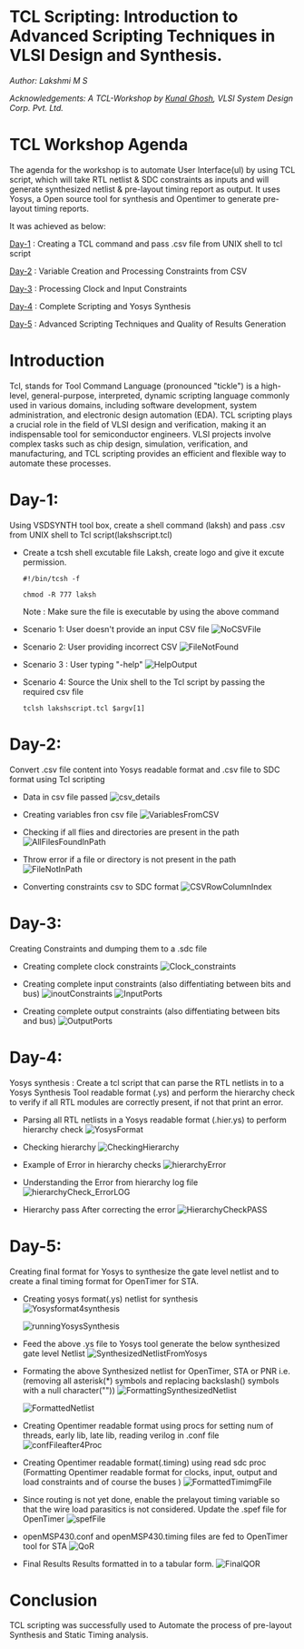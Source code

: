 # TCL Scripting: Introduction to Advanced Scripting Techniques in VLSI Design and Synthesis.


_Author: Lakshmi M S_

_Acknowledgements: A TCL-Workshop by [Kunal Ghosh](https://github.com/kunalg123), VLSI System Design Corp. Pvt. Ltd._

# TCL Workshop Agenda
The agenda for the workshop is to automate User Interface(uI) by using TCL script, which will take RTL netlist & SDC constraints as inputs and will generate synthesized netlist & pre-layout timing report as output. It uses Yosys, a Open source tool for synthesis and Opentimer to generate pre-layout timing reports.

It was achieved as below:

[Day-1](#day-1) : Creating a TCL command and pass .csv file from UNIX shell to tcl script

[Day-2](#day-2) : Variable Creation and Processing Constraints from CSV

[Day-3](#day-3) : Processing Clock and Input Constraints

[Day-4](#day-4) : Complete Scripting and Yosys Synthesis

[Day-5](#day-5) : Advanced Scripting Techniques and Quality of Results Generation


# Introduction
Tcl, stands for Tool Command Language (pronounced "tickle") is a high-level, general-purpose, interpreted, dynamic scripting language commonly used in various domains, including software development, system administration, and electronic design automation (EDA). TCL scripting plays a crucial role in the field of VLSI design and verification, making it an indispensable tool for semiconductor engineers. VLSI projects involve complex tasks such as chip design, simulation, verification, and manufacturing, and TCL scripting provides an efficient and flexible way to automate these processes. 


# Day-1: 
Using VSDSYNTH tool box, create a shell command (laksh) and pass .csv from UNIX shell to Tcl script(lakshscript.tcl)

- Create a tcsh shell excutable file Laksh, create logo and give it excute permission.
 
   ```#!/bin/tcsh -f```
  
  ```chmod -R 777 laksh ```
  
  Note : Make sure the file is executable by using the above command 

- Scenario 1: User doesn't provide an input CSV file
  ![NoCSVFile](https://github.com/laksh-ms/TCL-script/assets/109785515/2565c3a8-88b7-45b3-94ec-88e3257693c8)

- Scenario 2: User providing incorrect CSV
  ![FileNotFound](https://github.com/laksh-ms/TCL-script/assets/109785515/edefd9d4-ad9c-4ab2-83d0-9ff4e000371f)

- Scenario 3 : User typing "-help"
  ![HelpOutput](https://github.com/laksh-ms/TCL-script/assets/109785515/fb415999-e1b7-47b2-984c-063a7467f6ab)

- Scenario 4: Source the Unix shell to the Tcl script by passing the required csv file 

  ```tclsh lakshscript.tcl $argv[1] ```


# Day-2:
Convert .csv file content into Yosys readable format and .csv file to SDC format using Tcl scripting

- Data in csv file passed 
  ![csv_details](https://github.com/laksh-ms/TCL-script/assets/109785515/c6ae3b6e-634b-40ce-9e56-25f00ef16bf5)

- Creating variables fron csv file
  ![VariablesFromCSV](https://github.com/laksh-ms/TCL-script/assets/109785515/b49b9569-b67f-498d-ba32-b03f87e57ecb)

- Checking if all flies and directories are present in the path
  ![AllFilesFoundInPath](https://github.com/laksh-ms/TCL-script/assets/109785515/73360fba-2fba-4845-b412-bc475a513a58)

- Throw error if a file or directory is not present in the path
  ![FileNotInPath](https://github.com/laksh-ms/TCL-script/assets/109785515/6f04e87f-1dc5-4bdb-a1e5-ba12d8306696)

- Converting constraints csv to SDC format
  ![CSVRowColumnIndex](https://github.com/laksh-ms/TCL-script/assets/109785515/93028ec5-1432-4af4-badd-3dadf1378ce7)


# Day-3:

Creating Constraints and dumping them to a .sdc file

- Creating complete clock constraints
  ![Clock_constraints](https://github.com/laksh-ms/TCL-script/assets/109785515/79433520-fc6f-42ec-8b7e-b66058c55f69)

- Creating complete input constraints (also diffentiating between bits and bus)
  ![inoutConstraints](https://github.com/laksh-ms/TCL-script/assets/109785515/8c98f629-4f22-4e4f-98cf-56c6e1763259)
  ![InputPorts](https://github.com/laksh-ms/TCL-script/assets/109785515/a9af0fef-9f16-4a70-aeb3-5e516e7a4539)

- Creating complete output constraints (also diffentiating between bits and bus)
  ![OutputPorts](https://github.com/laksh-ms/TCL-script/assets/109785515/9ab5d409-2670-4b8b-b5ad-e57aa8a6e068)


# Day-4:
Yosys synthesis : Create a tcl script that can parse the RTL netlists in to a Yosys Synthesis Tool readable format (.ys) and perform the hierarchy check to verify if all RTL modules are correctly present, if not that print an error. 

- Parsing all RTL netlists in a Yosys readable format (.hier.ys) to perform hierarchy check
  ![YosysFormat](https://github.com/laksh-ms/TCL-script/assets/109785515/be5612a2-bab6-4f50-b120-0e36445d515e)

- Checking hierarchy
  ![CheckingHierarchy](https://github.com/laksh-ms/TCL-script/assets/109785515/0d14b35e-4ab3-4e97-aa20-af8f7f235de0)

- Example of Error in hierarchy checks
  ![hierarchyError](https://github.com/laksh-ms/TCL-script/assets/109785515/8721de37-464e-413e-9e40-2cf03fe25cdd)

- Understanding the Error from hierarchy log file
  ![hierarchyCheck_ErrorLOG](https://github.com/laksh-ms/TCL-script/assets/109785515/9997f032-0dcc-45bb-8e9c-b35c0989b0fe)

- Hierarchy pass After correcting the error
  ![HierarchyCheckPASS](https://github.com/laksh-ms/TCL-script/assets/109785515/fd7be03d-8679-44f2-821e-5a709555a7aa)


# Day-5:
Creating final format for Yosys to synthesize the gate level netlist and to create a final timing format for OpenTimer for STA.

- Creating yosys format(.ys) netlist for synthesis
  ![Yosysformat4synthesis](https://github.com/laksh-ms/TCL-script/assets/109785515/76cda526-eb0e-4e85-bcc0-03e7b5ebf07c)
  
  ![runningYosysSynthesis](https://github.com/laksh-ms/TCL-script/assets/109785515/5c797825-2027-411b-bd85-56583cdcbe5a)

- Feed the above .ys file to Yosys tool generate the below synthesized gate level Netlist
  ![SynthesizedNetlistFromYosys](https://github.com/laksh-ms/TCL-script/assets/109785515/49a33d2e-c713-44a3-84b2-66c498cabe55)

- Formating the above Synthesized netlist for OpenTimer, STA or PNR i.e. (removing all asterisk(*) symbols and replacing backslash(\) symbols with a null character(""))
  ![FormattingSynthesizedNetlist](https://github.com/laksh-ms/TCL-script/assets/109785515/10da4601-b792-4d4e-81fc-a70cb25a79d7)
  
  ![FormattedNetlist](https://github.com/laksh-ms/TCL-script/assets/109785515/37521989-6e88-4d56-9dd1-ec75cf777140)

- Creating Opentimer readable format using procs for setting num of threads, early lib, late lib, reading verilog in .conf file
  ![confFileafter4Proc](https://github.com/laksh-ms/TCL-script/assets/109785515/b626c3b2-0c4b-4863-96e6-0ada04c9f405)

- Creating Opentimer readable format(.timing) using read sdc proc (Formatting Opentimer readable format for clocks, input, output and load constraints  and of course the buses )
  ![FormattedTimimgFile](https://github.com/laksh-ms/TCL-script/assets/109785515/0a604729-97e8-4cea-8a53-9caac8e4710e)

- Since routing is not yet done, enable the prelayout timing variable so that the wire load parasitics is not considered. Update the .spef file for OpenTimer
  ![spefFile](https://github.com/laksh-ms/TCL-script/assets/109785515/ba7167a1-5156-41f6-8c6a-c194385c58fc)

- openMSP430.conf and openMSP430.timing files are fed to OpenTimer tool for STA
  ![QoR](https://github.com/laksh-ms/TCL-script/assets/109785515/12263cc7-be3f-477b-9b6c-2ff004d0abe4)

-  Final Results
  Results formatted in to a tabular form.
  ![FinalQOR](https://github.com/laksh-ms/TCL-script/assets/109785515/f9de9fa6-5927-4886-ba09-f7e9fef06c91)


# Conclusion
TCL scripting was successfully used to Automate the process of pre-layout Synthesis and Static Timing analysis.

